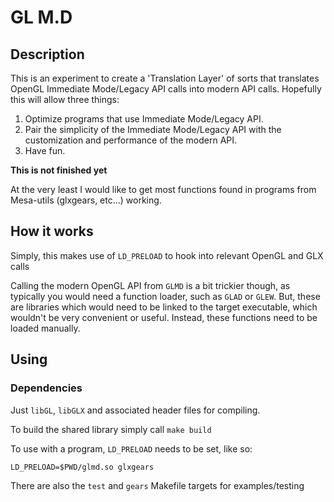 # GL M.D

## Description
This is an experiment to create a 'Translation Layer' of sorts that translates OpenGL Immediate Mode/Legacy API calls into modern API calls. Hopefully this will allow three things:

1. Optimize programs that use Immediate Mode/Legacy API.
2. Pair the simplicity of the Immediate Mode/Legacy API with the customization and performance of the modern API.
3. Have fun.

**This is not finished yet**

At the very least I would like to get most functions found in programs from Mesa-utils (glxgears, etc...) working.

## How it works

Simply, this makes use of ` LD_PRELOAD ` to hook into relevant OpenGL and GLX calls

Calling the modern OpenGL API from ` GLMD ` is a bit trickier though, as typically you would need a function loader, such as ` GLAD ` or ` GLEW `. But, these are libraries which would need to be linked to the target executable, which wouldn't be very convenient or useful. Instead, these functions need to be loaded manually. 

## Using

### Dependencies 

Just ` libGL `, ` libGLX ` and associated header files for compiling.

To build the shared library simply call ` make build `

To use with a program, ` LD_PRELOAD ` needs to be set, like so:

` LD_PRELOAD=$PWD/glmd.so glxgears `

There are also the ` test ` and ` gears ` Makefile targets for examples/testing
